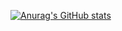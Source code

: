 [![Anurag's GitHub stats](https://github-readme-stats.vercel.app/api?username=FelipeRotermel)](https://github.com/anuraghazra/github-readme-stats)
